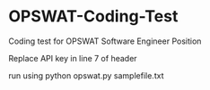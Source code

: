 # OPSWAT-Coding-Test
 Coding test for OPSWAT Software Engineer Position
 
 Replace API key in line 7 of header
 
 run using python opswat.py samplefile.txt
